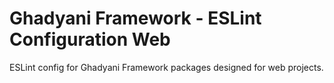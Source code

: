 # Ghadyani Framework - ESLint Configuration Web
ESLint config for Ghadyani Framework packages designed for web projects.
